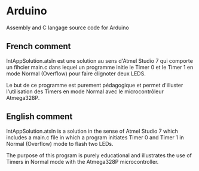 # Arduino
Assembly and C langage source code for Arduino

French comment
--------------------------------------------------------------------------------------------------------------------------------------------------
IntAppSolution.atsln est une solution au sens d'Atmel Studio 7 qui comporte un fihcier main.c dans lequel un programme initie le Timer 0 et le Timer 1 en mode Normal (Overflow) pour faire clignoter deux LEDS.

Le but de ce programme est purement pédagogique et permet d'illuster l'utilisation des Timers en mode Normal avec le microcontrôleur Atmega328P.

English comment
--------------------------------------------------------------------------------------------------------------------------------------------------
IntAppSolution.atsln is a solution in the sense of Atmel Studio 7 which includes a main.c file in which a program initiates Timer 0 and Timer 1 in Normal (Overflow) mode to flash two LEDs.

The purpose of this program is purely educational and illustrates the use of Timers in Normal mode with the Atmega328P microcontroller.
